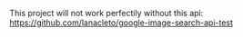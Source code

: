 This project will not work perfectily without this api: https://github.com/lanacleto/google-image-search-api-test
